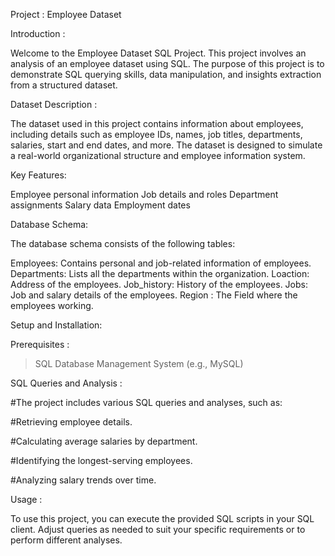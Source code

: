 Project : Employee Dataset

Introduction :

Welcome to the Employee Dataset SQL Project. This project involves an analysis of an employee dataset using SQL. The purpose of this project is to demonstrate SQL querying skills, data manipulation, and insights extraction from a structured dataset.

Dataset Description :

The dataset used in this project contains information about employees, including details such as employee IDs, names, job titles, departments, salaries, start and end dates, and more. The dataset is designed to simulate a real-world organizational structure and employee information system.

Key Features:

Employee personal information
Job details and roles
Department assignments
Salary data
Employment dates

Database Schema:

The database schema consists of the following tables:

Employees: Contains personal and job-related information of employees.
Departments: Lists all the departments within the organization.
Loaction: Address of the employees.
Job_history: History of the employees.
Jobs: Job and salary details of the employees.
Region : The Field where the employees working.

Setup and Installation:

Prerequisites : 

> SQL Database Management System (e.g., MySQL)


SQL Queries and Analysis :

#The project includes various SQL queries and analyses, such as:

#Retrieving employee details.

#Calculating average salaries by department.

#Identifying the longest-serving employees.

#Analyzing salary trends over time.

Usage :

To use this project, you can execute the provided SQL scripts in your SQL client. Adjust queries as needed to suit your specific requirements or to perform different analyses.
